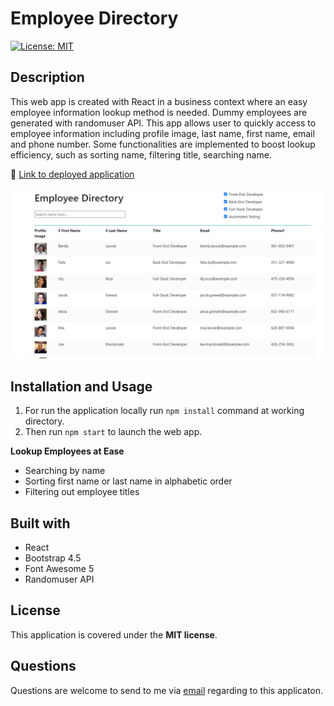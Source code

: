 # Employee Directory

[![License: MIT](https://img.shields.io/badge/License-MIT-yellow.svg)](https://opensource.org/licenses/MIT)

## Description

This web app is created with React in a business context where an easy employee information lookup method is needed. Dummy employees are generated with randomuser API. This app allows user to quickly access to employee information including profile image, last name, first name, email and phone number. Some functionalities are implemented to boost lookup efficiency, such as sorting name, filtering title, searching name.

:link: [Link to deployed application](https://ziyonghe.github.io/employee-directory/)

![application preview](./assets/appPreview.PNG)

## Installation and Usage

1. For run the application locally run `npm install` command at working directory.
2. Then run `npm start` to launch the web app.

**Lookup Employees at Ease**

- Searching by name
- Sorting first name or last name in alphabetic order
- Filtering out employee titles

## Built with

- React
- Bootstrap 4.5
- Font Awesome 5
- Randomuser API

## License

This application is covered under the **MIT license**.

## Questions

Questions are welcome to send to me via [email](mailto:ziyonghe94@gmail.com) regarding to this applicaton.
